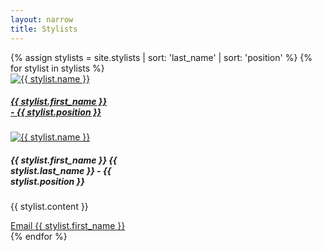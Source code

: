 ```yaml
---
layout: narrow
title: Stylists
---
```

<div class="row">
  {% assign stylists = site.stylists | sort: 'last_name' | sort: 'position' %}
  {% for stylist in stylists %}
  <!-- Card for small screens/phones -->
  <div class="col mb-5 d-sm-none">
    <a href="{{ site.baseurl }}{{ stylist.url }}">
      <div style="width: 10rem;" class="card bg-primary mx-auto">
        <img style="" class="card-img" src="{{ site.baseurl }}/assets/images/{{ stylist.image_link }}" alt="{{ stylist.name }}">
        <div class="card-img-overlay h-100 d-flex flex-column justify-content-end">
          <div class="card-text text-danger">
            <h5 class="bg-primary border-secondary rounded p-1 m-0 text-center">{{ stylist.first_name }} - {{ stylist.position }}</h5>
          </div>
        </div>
      </div>
    </a>
  </div>
  <!-- card for larger screens -->
  <div class="col mb-5 d-none d-sm-inline">
    <div style="width: 15rem;" class="card bg-primary mx-auto">
      <a href="{{ site.baseurl }}{{ stylist.url }}">
        <img style="" class="card-img-top" src="{{ site.baseurl }}/assets/images/{{ stylist.image_link }}" alt="{{ stylist.name }}">
      </a>
      <div class="card-body">
        <div class="card-text text-danger">
          <h5 class="bg-primary border-secondary rounded p-1 m-0 text-center">{{ stylist.first_name }} {{ stylist.last_name }} - {{ stylist.position }}</h5>
          <p>{{ stylist.content }}</p>
          <a class="btn btn-dark text-light w-100 text-center" href="mailto:{{ stylist.email }}">Email {{ stylist.first_name }}</a>
        </div>
      </div>
    </div>
  </div>
  {% endfor %}
</div>

